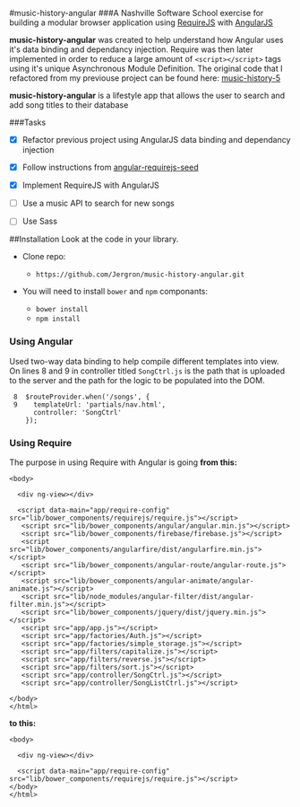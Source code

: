 #music-history-angular
###A Nashville Software School exercise for building a modular browser application using [RequireJS](http://requirejs.org) with [AngularJS](https://docs.angularjs.org/guide/introduction)

**music-history-angular** was created to help understand how Angular uses it's data binding and dependancy injection. 
Require was then later implemented in order to reduce a large amount of ```<script></script>``` tags using it's unique Asynchronous Module Definition.
The original code that I refactored from my previouse project can be found here: [music-history-5](https://github.com/Jergron/music-history-5)

**music-history-angular**  is a lifestyle app that allows the user to search and add song titles to their database

###Tasks
- [x] Refactor previous project using AngularJS data binding and dependancy injection 
- [x] Follow instructions from [angular-requirejs-seed](https://github.com/tnajdek/angular-requirejs-seed)
- [x] Implement RequireJS with AngularJS
- [ ] Use a music API to search for new songs
- [ ] Use Sass


##Installation
Look at the code in your library. 
* Clone repo: 
  * ``` https://github.com/Jergron/music-history-angular.git ```

* You will need to install ``bower``  and ``npm`` componants: 
  * ``` bower install ``` 
  * ``` npm install ```

### Using Angular
Used two-way data binding to help compile different templates into view. On lines 8 and 9 in controller titled ``SongCtrl.js`` is the path that is uploaded to the server and the path for the logic to be populated into the DOM.
```
 8  $routeProvider.when('/songs', {
 9    templateUrl: 'partials/nav.html',
      controller: 'SongCtrl'
    });
  ```

### Using Require
The purpose in using Require with Angular is going __from this:__
```
<body>

  <div ng-view></div>

  <script data-main="app/require-config" src="lib/bower_components/requirejs/require.js"></script>
   <script src="lib/bower_components/angular/angular.min.js"></script>
   <script src="lib/bower_components/firebase/firebase.js"></script>
   <script src="lib/bower_components/angularfire/dist/angularfire.min.js"></script>
   <script src="lib/bower_components/angular-route/angular-route.js"></script>
   <script src="lib/bower_components/angular-animate/angular-animate.js"></script>
   <script src="lib/node_modules/angular-filter/dist/angular-filter.min.js"></script>
   <script src="lib/bower_components/jquery/dist/jquery.min.js"></script>
   <script src="app/app.js"></script>
   <script src="app/factories/Auth.js"></script>
   <script src="app/factories/simple_storage.js"></script>
   <script src="app/filters/capitalize.js"></script>
   <script src="app/filters/reverse.js"></script>
   <script src="app/filters/sort.js"></script>
   <script src="app/controller/SongCtrl.js"></script>
   <script src="app/controller/SongListCtrl.js"></script>

</body>
</html>

```
__to this:__
```
<body>

  <div ng-view></div>
  
  <script data-main="app/require-config" src="lib/bower_components/requirejs/require.js"></script>
</body>
</html>
```
